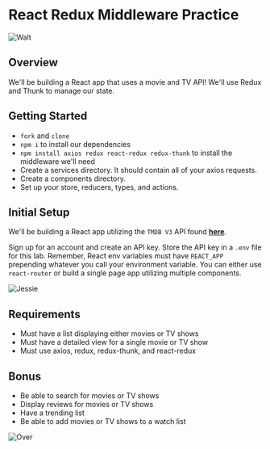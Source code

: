 # React Redux Middleware Practice

![Walt](https://external-content.duckduckgo.com/iu/?u=https%3A%2F%2Fmedia.giphy.com%2Fmedia%2FR3S6MfUoKvBVS%2Fgiphy.gif&f=1&nofb=1)

## Overview
We'll be building a  React app that uses a movie and TV API!  We'll use Redux and Thunk to manage our state.

## Getting Started
- `fork` and `clone`
- `npm i` to install our dependencies
- `npm install axios redux react-redux redux-thunk` to install the middleware we'll need
- Create a services directory. It should contain all of your axios requests.
- Create a components directory.
- Set up your store, reducers, types, and actions.

## Initial Setup
We'll be building a React app utilizing the `TMDB V3` API found **[here](https://developers.themoviedb.org/3/getting-started/introduction)**.

Sign up for an account and create an API key. Store the API key in a `.env` file for this lab. Remember, React env variables must have `REACT_APP` prepending whatever you call your environment variable. You can either use `react-router` or build a single page app utilizing multiple components.

![Jessie](https://external-content.duckduckgo.com/iu/?u=https%3A%2F%2Fmedia.giphy.com%2Fmedia%2FBfPDcJAwbSeyc%2Fgiphy.gif&f=1&nofb=1)

## Requirements
- Must have a list displaying either movies or TV shows
- Must have a detailed view for a single movie or TV show
- Must use axios, redux, redux-thunk, and react-redux

## Bonus
- Be able to search for movies or TV shows
- Display reviews for movies or TV shows
- Have a trending list
- Be able to add movies or TV shows to a watch list

![Over](https://external-content.duckduckgo.com/iu/?u=https%3A%2F%2Fmedia.giphy.com%2Fmedia%2Ft8QSeqwoy0Ol2%2Fgiphy.gif&f=1&nofb=1)
